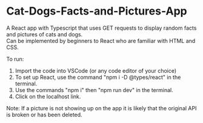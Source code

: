 # Cat-Dogs-Facts-and-Pictures-App
A React app with Typescript that uses GET requests to display random facts and pictures of cats and dogs. <br>
Can be implemented by beginners to React who are familiar with HTML and CSS. 

To run:
1. Import the code into VSCode (or any code editor of your choice) <br>
2. To set up React, use the command "npm i -D @types/react" in the terminal.  
3. Use the commands "npm i" then "npm run dev" in the terminal. <br>
4. Click on the localhost link. 

Note: If a picture is not showing up on the app it is likely that the original API is broken or has been deleted.  
